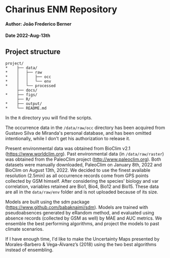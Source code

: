 # Charinus ENM Repository
#### Author: João Frederico Berner
#### Date 2022-Aug-13th

## Project structure

```
project/
*    ├── data/
*    │   ├── raw
*    │   │   ├── occ
*    │   │   └── env
*    │   └── processed
     ├── docs/
*    ├── figs/
     ├── R/
*    ├── output/
*    └── README.md
```
In the `R` directory you will find the scripts.

The occurrence data in the `/data/raw/occ` directory has been acquired from Gustavo Silva de Miranda's personal database, and has been omitted intentionally, while I don't get his authorization to release it.

Present environmental data was obtained from BioClim v2.1 (https://www.worldclim.org). Past environmental data (in `/data/raw/raster`) was obtained from the PaleoClim project (http://www.paleoclim.org). Both datasets were manually downloaded, PaleoClim on January 8th, 2022 and BioClim on August 13th, 2022. We decided to use the finest available resolution (2.5min) as all occurrence records come from GPS points collected by GSM himself. After considering the species' biology and var correlation, variables retained are Bio1, Bio4, Bio12 and Bio15. These data are all in the `data/raw/env` folder and is not uploaded because of its size.

Models are built using the sdm package (https://www.github.com/babaknaimi/sdm). Models are trained with pseudoabsences generated by eRandom method, and evaluated using absence records (collected by GSM as well) by MAE and AUC metrics. We ensemble the best performing algorithms, and project the models to past climate scenarios.

If I have enough time, I'd like to make the Uncertainty Maps presented by Morales-Barbero & Vega-Álvarez’s (2018) using the two best algorithms instead of ensembling.
